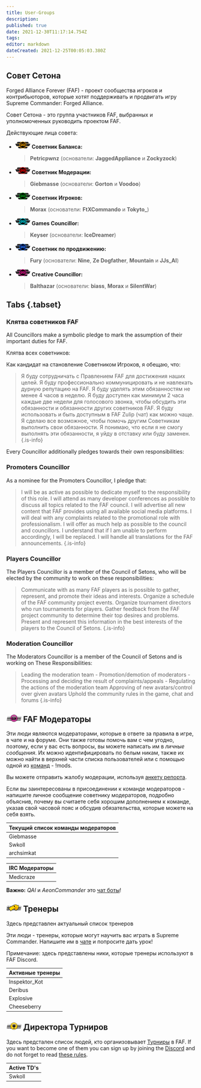 ```yaml
---
title: User-Groups
description: 
published: true
date: 2021-12-30T11:17:14.754Z
tags: 
editor: markdown
dateCreated: 2021-12-25T00:05:03.380Z
---
```


## Совет Сетона

Forged Alliance Forever (FAF) - проект сообщества игроков и контрибьюторов, которые хотят поддерживать и продвигать игру Supreme Commander: Forged Alliance. 

Совет Сетона - это группа участников FAF, выбранных и уполномоченных руководить проектом FAF. 

Действующие лица совета:

- ![cos-balance.png](/cos-icons/cos-balance.png) **Советник Баланса:** 
	>	**Petricpwnz** (основатели: **JaggedAppliance** и  **Zockyzock**)
- ![cos-moderation.png](/cos-icons/cos-moderation.png) **Советник Модерации:**
	>	**Giebmasse** (основатели: **Gorton** и **Voodoo**)
- ![cos-player.png](/cos-icons/cos-player.png) **Советник Игроков:** 
	>	**Morax** (основатели: **FtXCommando** и **Tokyto_**)
- ![cos-game.png](/cos-icons/cos-game.png) **Games Councillor:** 
	>	**Keyser** (основатели: **IceDreamer**)
- ![cos-promo.png](/cos-icons/cos-promo.png) **Советник по продвижению:** 
	>	**Fury** (основатели: **Nine**, **Ze Dogfather**, **Mountain** и **JJs_AI**)
- ![cos-creative.png](/cos-icons/cos-creative.png) **Creative Councillor:** 
	>	**Balthazar** (основатели: **biass**, **Morax** и **SilentWar**)

## Tabs {.tabset}
### Клятва советников FAF

All Councillors make a symbolic pledge to mark the assumption of their important duties for FAF.

Клятва всех советников:

Как кандидат на становление Советником Игроков, я обещаю, что: 

> Я буду сотрудничать с Правлением FAF для достижения наших целей. 
 Я буду профессионально коммуницировать и не навлекать дурную репутацию на FAF. 
 Я буду уделять этим обязанностям не менее 4 часов в неделю. 
 Я буду доступен как минимум 2 часа каждые две недели для голосового звонка, чтобы обсудить эти обязанности и обязанности других советников FAF. 
 Я буду использовать и быть доступным в FAF Zulip (чат) как можно чаще. 
 Я сделаю все возможное, чтобы помочь другим Советникам выполнить свои обязанности. 
 Я понимаю, что если я не смогу выполнять эти обязанности, я уйду в отставку или буду заменен. 
> {.is-info}


Every Councillor additionally pledges towards their own responsibilities:

### Promoters Councillor

As a nominee for the Promoters Councillor, I pledge that:

> I will be as active as possible to dedicate myself to the responsibility of this role.
 I will attend as many developer conferences as possible to discuss all topics related to the FAF council.
 I will advertise all new content that FAF provides using all available social media platforms.
 I will deal with any complaints related to the promotional role with professionalism.
 I will offer as much help as possible to the council and councillors.
 I understand that if I am unable to perform accordingly, I will be replaced.
 I will handle all translations for the FAF announcements.
> {.is-info}
### Players Councillor

The Players Councillor is a member of the Council of Setons, who will be elected by the community to work on these  responsibilities:

> Communicate with as many FAF players as is possible to gather, represent, and promote their ideas and interests.
 Organize a schedule of the FAF community project events.
 Organize tournament directors who run tournaments for players.
 Gather feedback from the FAF project community to determine their top desires and problems.
 Present and represent this information in the best interests of the players to the Council of Setons.
> {.is-info}
### Moderation Councillor

The Moderators Councillor is a member of the Council of Setons and is working on These Responsibilities:

> Leading the moderation team
	- Promotion/demotion of moderators
	- Processing and deciding the result of complaints/appeals
	- Regulating the actions of the moderation team
 Approving of new avatars/control over given avatars
 Uphold the community rules in the game, chat and forums
> {.is-info}

## ![moderator_avatar.png](/images/client-icons/avatars/moderator_avatar.png) FAF Модераторы

Эти люди являются модераторами, которые в ответе за правила в игре, в чате и на форуме. Они также готовы помочь вам с чем угодно, поэтому, если у вас есть вопросы, вы можете написать им в *личные сообщения*. Их можно идентифицировать по белым никам, также их можно найти в верхней части списка пользователей или с помощью одной из [команд](/FAF-chat#Chat-commands) - !mods.

Вы можете отправить жалобу модерации, используя [анкету репорта](https://www.faforever.com/account/report).

Если вы заинтересованы в присоединении к команде модераторов - напишите личное сообщение советнику модераторов, подробно объяснив, почему вы считаете себя хорошим дополнением к команде, указав свой часовой пояс и обсудив обязательства, которые можете на себя взять.


| Текущий список команды модераторов |
| ------------------ |
| Giebmasse          | Gorton             | Voodoo             | Resistance         |
| Swkoll             | Deribus            | Legion Darrath     | Tex                |
| archsimkat         | angelofd347h       | nemir              |                    |


| IRC Модераторы |
| -------------- |
| Medicraze      | SiwaonaDaphnewen | NarNerdPower | Viking |

**Важно:** *QAI* и *AeonCommander* это [чат боты](/FAF-chat#Chat-commands)!

## ![personal_trainer_avatar.png](/images/client-icons/avatars/personal_trainer_avatar.png) Тренеры

Здесь представлен актуальный список тренеров

Эти люди - тренеры, которые могут научить вас играть в Supreme Commander. Напишите им в [чате](/FAF-chat) и попросите дать урок!

Примечание: здесь представлены ники, которые тренеры используют в FAF Discord.

| Активные тренеры |
| --------------- |
| Inspektor_Kot   | Emerald | Javi 					| HintHunter |
| Deribus         | Tagada  | Morax         | Sladow		 |
| Explosive       | F-Odin  | Terminal			| Resistance |
| Cheeseberry     | Aulex   | LimeZ3 				| Gorthaur	 |

## ![tournament_director.png](/images/client-icons/avatars/tournament_director.png) Директора Турниров

Здесь предстален список людей, кто организовывает [Турниры](Tournaments) в FAF. If you want to become one of them you can sign up by joining the [Discord](/Voicechat-(Discord)#Other-Discord-Server) and do not forget to read [these rules](http://forums.faforever.com/viewtopic.php?f=26&t=16483).

| Active TD's |
| ----------- |
| Swkoll      | Morax     | Inspektor_Kot [x](https://discordapp.com/users/245588548592467969/)|